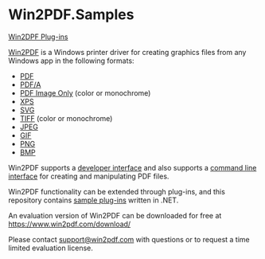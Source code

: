 # Win2PDF.Samples
[Win2DPF Plug-ins](/plug-in)

[Win2PDF](https://www.win2pdf.com) is a Windows printer driver for creating graphics files from any Windows app in the following formats:
 * [PDF](https://www.win2pdf.com/doc/index.html)
 * [PDF/A](https://www.win2pdf.com/doc/create-pdf-a.html)
 * [PDF Image Only](https://www.win2pdf.com/doc/create-pdf-image-only.html) (color or monochrome)
 * [XPS](https://www.win2pdf.com/doc/create-xps.html)
 * [SVG](https://www.win2pdf.com/doc/create-svg.html)
 * [TIFF](https://www.win2pdf.com/doc/create-tiff.html) (color or monochrome)
 * [JPEG](https://www.win2pdf.com/doc/create-jpg-gif-png-bmp-image.html)
 * [GIF](https://www.win2pdf.com/doc/create-jpg-gif-png-bmp-image.html)
 * [PNG](https://www.win2pdf.com/doc/create-jpg-gif-png-bmp-image.html)
 * [BMP](https://www.win2pdf.com/doc/create-jpg-gif-png-bmp-image.html)
 
Win2PDF supports a [developer interface](https://www.win2pdf.com/doc/registryoverview.html) and also supports a [command line interface](https://www.win2pdf.com/doc/win2pdf-desktop-command-line.html) for creating and manipulating PDF files.

Win2PDF functionality can be extended through plug-ins, and this repository contains [sample plug-ins](/plug-in) written in .NET.
 
An evaluation version of Win2PDF can be downloaded for free at https://www.win2pdf.com/download/ 
 
Please contact support@win2pdf.com with questions or to request a time limited evaluation license.
